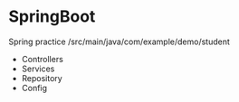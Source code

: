 # SpringBoot
Spring practice
/src/main/java/com/example/demo/student
- Controllers
- Services
- Repository
- Config

